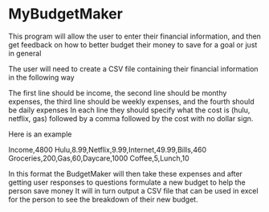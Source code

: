 # MyBudgetMaker
This program will allow the user to enter their financial information, and then get feedback on how to better budget their money to save for a goal or just in general

The user will need to create a CSV file containing their financial information in the following way

The first line should be income, the second line should be monthy expenses, the third line should be weekly expenses, and the fourth should be daily expenses
In each line they should specify what the cost is (hulu, netflix, gas) followed by a comma followed by the cost with no dollar sign. 

Here is an example

Income,4800
Hulu,8.99,Netflix,9.99,Internet,49.99,Bills,460
Groceries,200,Gas,60,Daycare,1000
Coffee,5,Lunch,10

In this format the BudgetMaker will then take these expenses and after getting user responses to questions formulate a new budget to help the person save money
It will in turn output a CSV file that can be used in excel for the person to see the breakdown of their new budget.